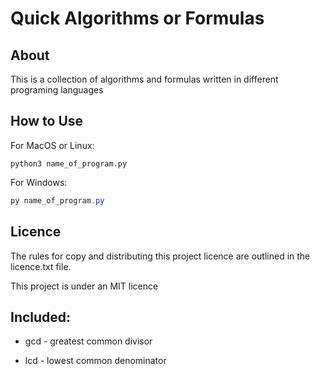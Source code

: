 # Quick Algorithms or Formulas

## About

This is a collection of algorithms and formulas written in different programing languages



## How to Use

For MacOS or Linux:

```shell
python3 name_of_program.py
```

For Windows:

```powershell
py name_of_program.py
```



## Licence

The rules for copy and distributing this project licence are 
outlined in the licence.txt file.

This project is under an MIT licence 



## Included:

* gcd - greatest common divisor

* lcd - lowest common denominator